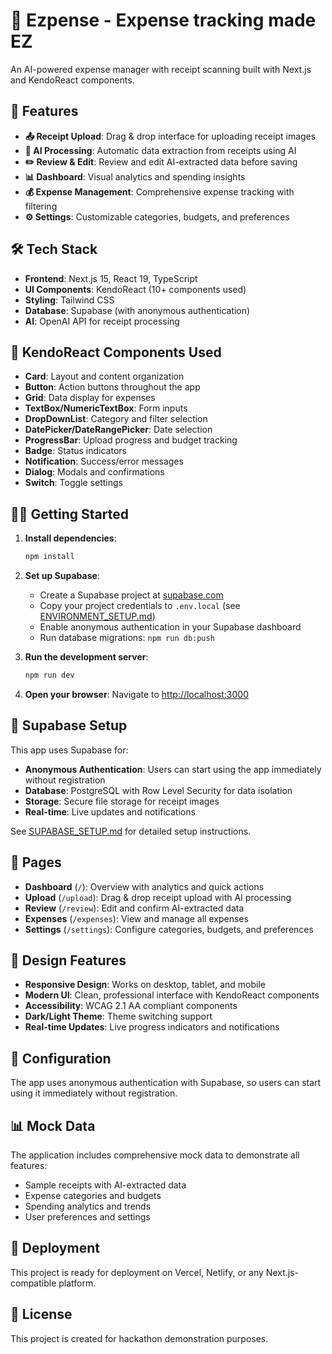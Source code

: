# 🧾 Ezpense - Expense tracking made EZ

An AI-powered expense manager with receipt scanning built with Next.js and KendoReact components.

## 🚀 Features

- **📤 Receipt Upload**: Drag & drop interface for uploading receipt images
- **🤖 AI Processing**: Automatic data extraction from receipts using AI
- **✏️ Review & Edit**: Review and edit AI-extracted data before saving
- **📊 Dashboard**: Visual analytics and spending insights
- **💰 Expense Management**: Comprehensive expense tracking with filtering
- **⚙️ Settings**: Customizable categories, budgets, and preferences

## 🛠️ Tech Stack

- **Frontend**: Next.js 15, React 19, TypeScript
- **UI Components**: KendoReact (10+ components used)
- **Styling**: Tailwind CSS
- **Database**: Supabase (with anonymous authentication)
- **AI**: OpenAI API for receipt processing

## 🎯 KendoReact Components Used

- **Card**: Layout and content organization
- **Button**: Action buttons throughout the app
- **Grid**: Data display for expenses
- **TextBox/NumericTextBox**: Form inputs
- **DropDownList**: Category and filter selection
- **DatePicker/DateRangePicker**: Date selection
- **ProgressBar**: Upload progress and budget tracking
- **Badge**: Status indicators
- **Notification**: Success/error messages
- **Dialog**: Modals and confirmations
- **Switch**: Toggle settings

## 🏃‍♂️ Getting Started

1. **Install dependencies**:
   ```bash
   npm install
   ```

2. **Set up Supabase**:
   - Create a Supabase project at [supabase.com](https://supabase.com)
   - Copy your project credentials to `.env.local` (see [ENVIRONMENT_SETUP.md](./ENVIRONMENT_SETUP.md))
   - Enable anonymous authentication in your Supabase dashboard
   - Run database migrations: `npm run db:push`

3. **Run the development server**:
   ```bash
   npm run dev
   ```

4. **Open your browser**:
   Navigate to [http://localhost:3000](http://localhost:3000)

## 🔧 Supabase Setup

This app uses Supabase for:
- **Anonymous Authentication**: Users can start using the app immediately without registration
- **Database**: PostgreSQL with Row Level Security for data isolation
- **Storage**: Secure file storage for receipt images
- **Real-time**: Live updates and notifications

See [SUPABASE_SETUP.md](./SUPABASE_SETUP.md) for detailed setup instructions.

## 📱 Pages

- **Dashboard** (`/`): Overview with analytics and quick actions
- **Upload** (`/upload`): Drag & drop receipt upload with AI processing
- **Review** (`/review`): Edit and confirm AI-extracted data
- **Expenses** (`/expenses`): View and manage all expenses
- **Settings** (`/settings`): Configure categories, budgets, and preferences

## 🎨 Design Features

- **Responsive Design**: Works on desktop, tablet, and mobile
- **Modern UI**: Clean, professional interface with KendoReact components
- **Accessibility**: WCAG 2.1 AA compliant components
- **Dark/Light Theme**: Theme switching support
- **Real-time Updates**: Live progress indicators and notifications

## 🔧 Configuration

The app uses anonymous authentication with Supabase, so users can start using it immediately without registration.

## 📊 Mock Data

The application includes comprehensive mock data to demonstrate all features:
- Sample receipts with AI-extracted data
- Expense categories and budgets
- Spending analytics and trends
- User preferences and settings

## 🚀 Deployment

This project is ready for deployment on Vercel, Netlify, or any Next.js-compatible platform.

## 📝 License

This project is created for hackathon demonstration purposes.
